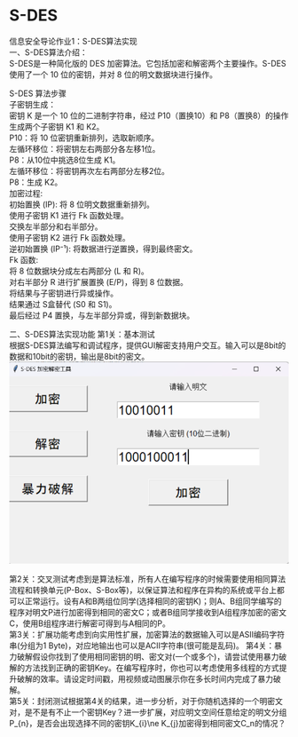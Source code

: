 # S-DES
信息安全导论作业1：S-DES算法实现   
一、S-DES算法介绍：  
S-DES是一种简化版的 DES 加密算法。它包括加密和解密两个主要操作。S-DES 使用了一个 10 位的密钥，并对 8 位的明文数据块进行操作。  

S-DES 算法步骤  
子密钥生成：  
密钥 K 是一个 10 位的二进制字符串，经过 P10（置换10）和 P8（置换8）的操作生成两个子密钥 K1 和 K2。  
P10：将 10 位密钥重新排列，选取新顺序。  
左循环移位：将密钥左右两部分各左移1位。  
P8：从10位中挑选8位生成 K1。  
左循环移位：将密钥再次左右两部分左移2位。  
P8：生成 K2。  
加密过程:  
初始置换 (IP): 将 8 位明文数据重新排列。  
使用子密钥 K1 进行 Fk 函数处理。  
交换左半部分和右半部分。  
使用子密钥 K2 进行 Fk 函数处理。  
逆初始置换 (IP⁻¹): 将数据进行逆置换，得到最终密文。  
Fk 函数:  
将 8 位数据块分成左右两部分 (L 和 R)。  
对右半部分 R 进行扩展置换 (E/P)，得到 8 位数据。  
将结果与子密钥进行异或操作。  
结果通过 S盒替代 (S0 和 S1)。  
最后经过 P4 置换，与左半部分异或，得到新数据块。  

二、S-DES算法实现功能
第1关：基本测试  
根据S-DES算法编写和调试程序，提供GUI解密支持用户交互。输入可以是8bit的数据和10bit的密钥，输出是8bit的密文。  
![加密](./image/1.png)

第2关：交叉测试考虑到是算法标准，所有人在编写程序的时候需要使用相同算法流程和转换单元(P-Box、S-Box等)，以保证算法和程序在异构的系统或平台上都可以正常运行。设有A和B两组位同学(选择相同的密钥K)；则A、B组同学编写的程序对明文P进行加密得到相同的密文C；或者B组同学接收到A组程序加密的密文C，使用B组程序进行解密可得到与A相同的P。  
第3关：扩展功能考虑到向实用性扩展，加密算法的数据输入可以是ASII编码字符串(分组为1 Byte)，对应地输出也可以是ACII字符串(很可能是乱码)。 
第4关：暴力破解假设你找到了使用相同密钥的明、密文对(一个或多个)，请尝试使用暴力破解的方法找到正确的密钥Key。在编写程序时，你也可以考虑使用多线程的方式提升破解的效率。请设定时间戳，用视频或动图展示你在多长时间内完成了暴力破解。  
第5关：封闭测试根据第4关的结果，进一步分析，对于你随机选择的一个明密文对，是不是有不止一个密钥Key？进一步扩展，对应明文空间任意给定的明文分组P_{n}，是否会出现选择不同的密钥K_{i}\ne K_{j}加密得到相同密文C_n的情况？
